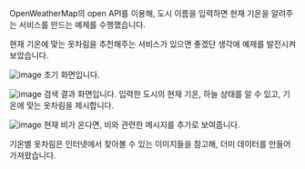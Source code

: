 OpenWeatherMap의 open API를 이용해, 도시 이름을 입력하면 현재 기온을 알려주는 서비스를 만드는 예제를 수행했습니다.

현재 기온에 맞는 옷차림을 추천해주는 서비스가 있으면 좋겠단 생각에 예제를 발전시켜 보았습니다.

![image](https://user-images.githubusercontent.com/90481975/196172661-eb0b8742-2b10-423d-a7e7-e2e84e581801.png)
초기 화면입니다.

![image](https://user-images.githubusercontent.com/90481975/196172785-98120812-10e0-4021-951d-833fd7a79bd6.png)
검색 결과 화면입니다. 입력한 도시의 현재 기온, 하늘 상태를 알 수 있고, 기온에 맞는 옷차림을 제시합니다.

![image](https://user-images.githubusercontent.com/90481975/196172910-c1673f6b-5004-45ba-a0c5-4df9d43dd7a4.png)
현재 비가 온다면, 비와 관련한 메시지를 추가로 보여줍니다.

기온별 옷차림은 인터넷에서 찾아볼 수 있는 이미지들을 참고해, 더미 데이터를 만들어 가져왔습니다.
